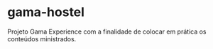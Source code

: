 # gama-hostel
Projeto Gama Experience com a finalidade de colocar em prática os conteúdos ministrados.
